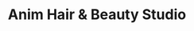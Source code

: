 ---
title: "Anim Hair & Beauty Studio"
url: /new-westminster/anim-hair-and-beauty-studio/
shop: beauty
---